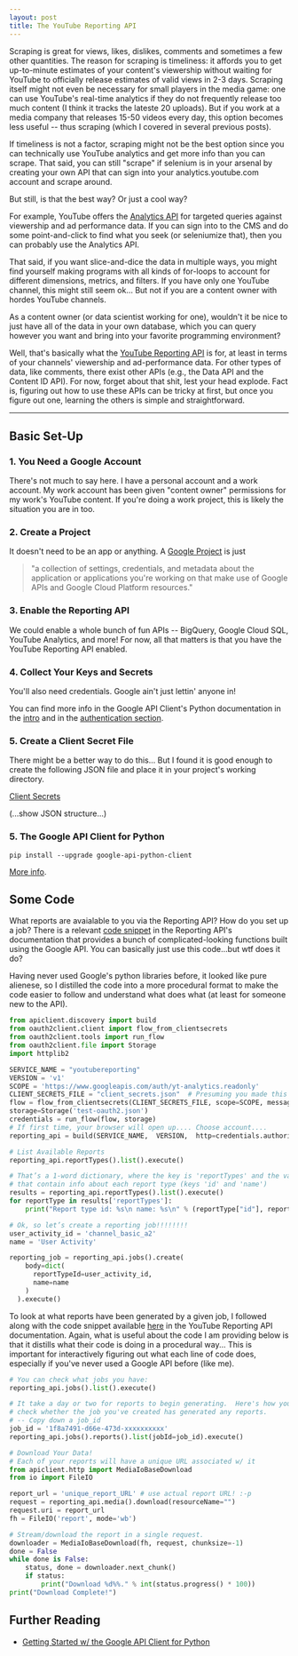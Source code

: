 ```yaml
---
layout: post
title: The YouTube Reporting API
---
```


Scraping is great for views, likes, dislikes, comments and sometimes a few other quantities.  The reason for scraping
is timeliness: it affords you to get up-to-minute estimates of your content's viewership without waiting for YouTube to
officially release estimates of valid views in 2-3 days.  Scraping itself might not even be necessary for small players
in the media game:  one can use YouTube's real-time analytics if they do not frequently release
 too much content (I think it tracks the lateste 20 uploads).  But if you work at a media company that releases
15-50 videos every day, this option becomes less useful -- thus scraping (which I covered in several previous
posts).  

If timeliness is not a factor, scraping might not be the best option since
you can technically use YouTube analytics and get more info than you can scrape.  That said, you can still 
"scrape" if selenium is in your arsenal by creating your own API that can sign into your analytics.youtube.com 
account and scrape around.  

But still, is that the best way? Or just a cool way?

For example, YouTube offers the [Analytics API](https://developers.google.com/youtube/analytics/v1/data_model) for 
targeted queries against viewership and ad performance data.  If you can sign into to the CMS and do some point-and-click
to find what you seek (or seleniumize that), then you can probably use the Analytics API.  


That said, if you want slice-and-dice the data 
in multiple ways, you might find yourself making programs with all kinds of for-loops to account for different dimensions,
metrics, and filters. If you have only one YouTube channel, this might still seem ok... But not if you are a content
owner with hordes YouTube channels. 

As a content owner (or data scientist working for one), wouldn't it be nice to just have all of the data in
your own database, which you can query however you want and bring into your favorite programming environment?

Well, that's basically what the [YouTube Reporting API](https://developers.google.com/youtube/reporting/v1/reports/) 
is for, at least in terms of your channels' viewership and ad-performance data.  For other types of data, like
comments, there exist other APIs (e.g., the Data API and the Content ID API).  For now, forget about that shit, lest
your head explode.  Fact is, figuring out how to use these APIs can be tricky at first, but once you figure out 
one, learning the others is simple and straightforward.

---------------------------------------------------------

## Basic Set-Up
### 1. You Need a Google Account
There's not much to say here.  I have a personal account and a work account.
My work account has been given "content owner" permissions for my work's YouTube content.
If you're doing a work project, this is likely the situation you are in too.  

### 2. Create a Project
It doesn't need to be an app or anything. A [Google Project](https://support.google.com/cloud/answer/6158853)
is just
> "a collection of settings, credentials, and metadata about the application or applications you're 
> working on that make use of Google APIs and Google Cloud Platform resources."


### 3. Enable the Reporting API
We could enable a whole bunch of fun APIs -- BigQuery, Google Cloud SQL, YouTube Analytics, and more!
For now, all that matters is that you have the YouTube Reporting API enabled.


### 4. Collect Your Keys and Secrets
You'll also need credentials.  Google ain't just lettin' anyone in! 

You can find more info in the Google API Client's Python documentation in the 
[intro](https://developers.google.com/api-client-library/python/start/get_started)  and in the 
[authentication section](https://developers.google.com/api-client-library/python/guide/aaa_overview).


### 5. Create a Client Secret File
There might be a better way to do this... But I found it is good enough to create the following
JSON file and place it in your project's working directory.

[Client Secrets](https://developers.google.com/api-client-library/python/guide/aaa_client_secrets)

(...show JSON structure...)

### 5. The Google API Client for Python
```
pip install --upgrade google-api-python-client
```
[More info](https://developers.google.com/api-client-library/python/start/installation).



## Some Code

What reports are avaialable to you via the Reporting API?  How do you set up a job?
There is a relevant [code snippet](https://developers.google.com/youtube/reporting/v1/reference/rest/v1/jobs/create) 
in the Reporting API's documentation that provides a bunch
of complicated-looking functions built using the Google API.  You can basically just
use this code...but wtf does it do?  

Having never used Google's python libraries before, it looked like pure alienese, 
so I distilled the code into a more procedural format to make the code easier to follow
and understand what does what (at least for someone new to the API).

```python
from apiclient.discovery import build
from oauth2client.client import flow_from_clientsecrets
from oauth2client.tools import run_flow
from oauth2client.file import Storage
import httplib2

SERVICE_NAME = "youtubereporting"
VERSION = 'v1'
SCOPE = 'https://www.googleapis.com/auth/yt-analytics.readonly'
CLIENT_SECRETS_FILE = "client_secrets.json"  # Presuming you made this and in dir w/ it
flow = flow_from_clientsecrets(CLIENT_SECRETS_FILE, scope=SCOPE, message=' f off ')
storage=Storage('test-oauth2.json')
credentials = run_flow(flow, storage)
# If first time, your browser will open up.... Choose account....
reporting_api = build(SERVICE_NAME,  VERSION,  http=credentials.authorize(httplib2.Http()))

# List Available Reports
reporting_api.reportTypes().list().execute()

# That’s a 1-word dictionary, where the key is 'reportTypes' and the value is a list of dictionaries
# that contain info about each report type (keys 'id' and 'name')
results = reporting_api.reportTypes().list().execute()
for reportType in results['reportTypes']:
    print("Report type id: %s\n name: %s\n" % (reportType["id"], reportType["name"]))

# Ok, so let’s create a reporting job!!!!!!!!
user_activity_id = 'channel_basic_a2'
name = 'User Activity'

reporting_job = reporting_api.jobs().create(
    body=dict(
      reportTypeId=user_activity_id,
      name=name
    )
  ).execute()
```

To look at what reports have been generated by a given job, I followed along with the code
snippet available [here](https://developers.google.com/youtube/reporting/v1/reference/rest/v1/jobs/list)
in the YouTube Reporting API documentation.  Again, what is useful about the code I am providing 
below is that it distills what their code is doing in a procedural way... This is important for 
interactively figuring out what each line of code does, especially if you've never used a Google API
before (like me).

```python
# You can check what jobs you have:
reporting_api.jobs().list().execute()

# It take a day or two for reports to begin generating.  Here's how you
# check whether the job you've created has generated any reports.
# -- Copy down a job_id
job_id = '1f8a7491-d66e-473d-xxxxxxxxxx'
reporting_api.jobs().reports().list(jobId=job_id).execute()

# Download Your Data!
# Each of your reports will have a unique URL associated w/ it
from apiclient.http import MediaIoBaseDownload
from io import FileIO

report_url = 'unique_report_URL' # use actual report URL! :-p
request = reporting_api.media().download(resourceName="")
request.uri = report_url
fh = FileIO('report', mode='wb') 

# Stream/download the report in a single request. 
downloader = MediaIoBaseDownload(fh, request, chunksize=-1)
done = False 
while done is False: 
    status, done = downloader.next_chunk() 
    if status: 
        print("Download %d%%." % int(status.progress() * 100))
print("Download Complete!")
```


## Further Reading
* [Getting Started w/ the Google API Client for Python](https://developers.google.com/api-client-library/python/start/get_started)

